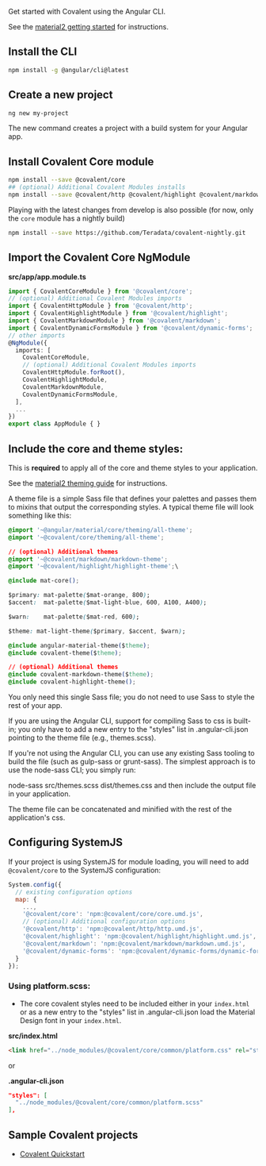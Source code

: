 Get started with Covalent using the Angular CLI.

See the  [material2 getting started](https://github.com/angular/material2/blob/master/guides/getting-started.md) for instructions.

## Install the CLI
 
 ```bash
 npm install -g @angular/cli@latest
 ```
 
## Create a new project
 
 ```bash
 ng new my-project
 ```

The new command creates a project with a build system for your Angular app.

## Install Covalent Core module 

```bash
npm install --save @covalent/core
## (optional) Additional Covalent Modules installs
npm install --save @covalent/http @covalent/highlight @covalent/markdown @covalent/dynamic-forms 
```

Playing with the latest changes from develop is also possible (for now, only the `core` module has a nightly build)

```bash
npm install --save https://github.com/Teradata/covalent-nightly.git
```

## Import the Covalent Core NgModule
  
**src/app/app.module.ts**
```ts
import { CovalentCoreModule } from '@covalent/core';
// (optional) Additional Covalent Modules imports
import { CovalentHttpModule } from '@covalent/http';
import { CovalentHighlightModule } from '@covalent/highlight';
import { CovalentMarkdownModule } from '@covalent/markdown';
import { CovalentDynamicFormsModule } from '@covalent/dynamic-forms';
// other imports 
@NgModule({
  imports: [
    CovalentCoreModule,
    // (optional) Additional Covalent Modules imports
    CovalentHttpModule.forRoot(),
    CovalentHighlightModule,
    CovalentMarkdownModule,
    CovalentDynamicFormsModule,
  ],
  ...
})
export class AppModule { }
```

## Include the core and theme styles:
This is **required** to apply all of the core and theme styles to your application. 

See the [material2 theming guide](https://github.com/angular/material2/blob/master/guides/theming.md) for instructions.

A theme file is a simple Sass file that defines your palettes and passes them to mixins that output the corresponding styles. A typical theme file will look something like this:

```css
@import '~@angular/material/core/theming/all-theme';
@import '~@covalent/core/theming/all-theme';

// (optional) Additional themes
@import '~@covalent/markdown/markdown-theme';
@import '~@covalent/highlight/highlight-theme';\

@include mat-core();

$primary: mat-palette($mat-orange, 800);
$accent:  mat-palette($mat-light-blue, 600, A100, A400);

$warn:    mat-palette($mat-red, 600);

$theme: mat-light-theme($primary, $accent, $warn);

@include angular-material-theme($theme);
@include covalent-theme($theme);

// (optional) Additional themes
@include covalent-markdown-theme($theme);
@include covalent-highlight-theme();
```

You only need this single Sass file; you do not need to use Sass to style the rest of your app.

If you are using the Angular CLI, support for compiling Sass to css is built-in; you only have to add a new entry to the "styles" list in .angular-cli.json pointing to the theme file (e.g., themes.scss).

If you're not using the Angular CLI, you can use any existing Sass tooling to build the file (such as gulp-sass or grunt-sass). The simplest approach is to use the node-sass CLI; you simply run:

node-sass src/themes.scss dist/themes.css
and then include the output file in your application.

The theme file can be concatenated and minified with the rest of the application's css.

## Configuring SystemJS
If your project is using SystemJS for module loading, you will need to add `@covalent/core` 
to the SystemJS configuration:

```js
System.config({
  // existing configuration options
  map: {
    ...,
    '@covalent/core': 'npm:@covalent/core/core.umd.js',
    // (optional) Additional configuration options
    '@covalent/http': 'npm:@covalent/http/http.umd.js',
    '@covalent/highlight': 'npm:@covalent/highlight/highlight.umd.js',
    '@covalent/markdown': 'npm:@covalent/markdown/markdown.umd.js',
    '@covalent/dynamic-forms': 'npm:@covalent/dynamic-forms/dynamic-forms.umd.js'
  }
});
```

### Using platform.scss:

- The core covalent styles need to be included either in your `index.html` or as a new entry to the "styles" list in .angular-cli.json
load the Material Design font in your `index.html`.  
       
**src/index.html**
```html
<link href="../node_modules/@covalent/core/common/platform.css" rel="stylesheet">
```

or

**.angular-cli.json**
```json
"styles": [
  "../node_modules/@covalent/core/common/platform.scss"
],
```

## Sample Covalent projects
- [Covalent Quickstart](https://github.com/Teradata/covalent-quickstart)
